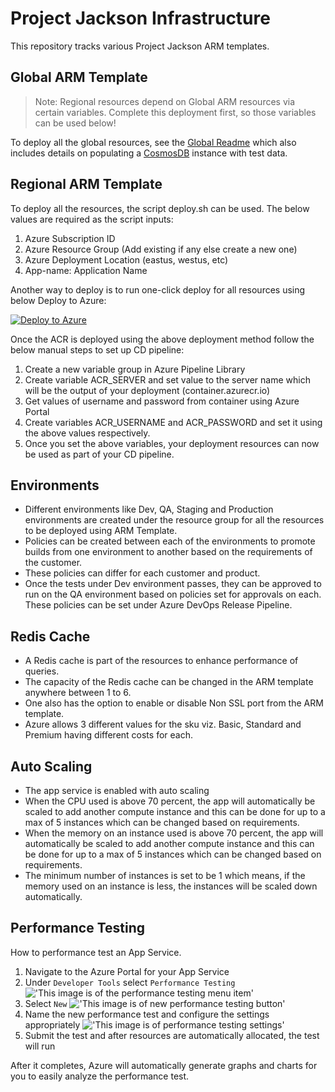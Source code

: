 
# Project Jackson Infrastructure

This repository tracks various Project Jackson ARM templates.

## Global ARM Template

> Note: Regional resources depend on Global ARM resources via certain variables. Complete this deployment first, so those variables can be used below!

To deploy all the global resources, see the [Global Readme](./global-resources/README.md) which also includes details on populating a [CosmosDB](https://azure.microsoft.com/en-us/services/cosmos-db/) instance with test data. 

## Regional ARM Template

To deploy all the resources, the script deploy.sh can be used.
The below values are required as the script inputs:

1. Azure Subscription ID
2. Azure Resource Group (Add existing if any else create a new one)
3. Azure Deployment Location (eastus, westus, etc)
4. App-name: Application Name

Another way to deploy is to run one-click deploy for all resources using below Deploy to Azure:

[![Deploy to Azure](http://azuredeploy.net/deploybutton.png)](https://azuredeploy.net/)

Once the ACR is deployed using the above deployment method follow the below manual steps to set up CD pipeline:

1. Create a new variable group in Azure Pipeline Library
2. Create variable ACR_SERVER and set value to the server name which will be the output of your deployment (<application name>container.azurecr.io)
3. Get values of username and password from container using Azure Portal
4. Create variables ACR_USERNAME and ACR_PASSWORD and set it using the above values respectively.
5. Once you set the above variables, your deployment resources can now be used as part of your CD pipeline.

## Environments

- Different environments like Dev, QA, Staging and Production environments are created under the resource group for all the resources to be deployed using ARM Template.
- Policies can be created between each of the environments to promote builds from one environment to another based on the requirements of the customer.
- These policies can differ for each customer and product.
- Once the tests under Dev environment passes, they can be approved to run on the QA environment based on policies set for approvals on each. These policies can be set under Azure DevOps Release Pipeline.

## Redis Cache

- A Redis cache is part of the resources to enhance performance of queries.
- The capacity of the Redis cache can be changed in the ARM template anywhere between 1 to 6.
- One also has the option to enable or disable Non SSL port from the ARM template.
- Azure allows 3 different values for the sku viz. Basic, Standard and Premium having different costs for each.

## Auto Scaling

- The app service is enabled with auto scaling
- When the CPU used is above 70 percent, the app will automatically be scaled to add another compute instance and this can be done for up to a max of 5 instances which can be changed based on requirements.
- When the memory on an instance used is above 70 percent, the app will automatically be scaled to add another compute instance and this can be done for up to a max of 5 instances which can be changed based on requirements.
- The minimum number of instances is set to be 1 which means, if the memory used on an instance is less, the instances will be scaled down automatically.

## Performance Testing

How to performance test an App Service.

1. Navigate to the Azure Portal for your App Service
2. Under `Developer Tools` select `Performance Testing`
!['This image is of the performance testing menu item'](/images/perftest1.png)
3. Select `New`
!['This image is of new performance testing button'](/images/perftest2.png)
4. Name the new performance test and configure the settings appropriately
!['This image is of performance testing settings'](/images/perftest3.png)
5. Submit the test and after resources are automatically allocated, the test will run

After it completes, Azure will automatically generate graphs and charts for you to easily analyze the performance test.
